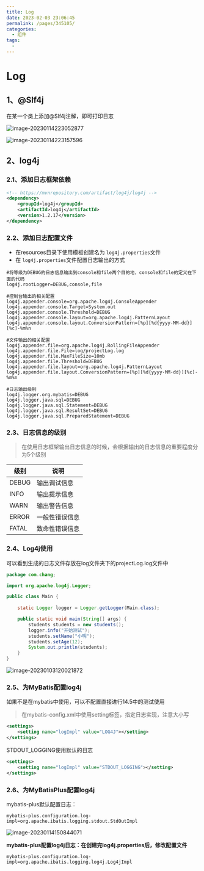 ```yaml
---
title: Log
date: 2023-02-03 23:06:45
permalink: /pages/345105/
categories:
  - 组件
tags:
  - 
---
```

# Log

## 1、@Slf4j

在某一个类上添加@Slf4j注解，即可打印日志

![image-20230114223052877](https://typora001-zc.oss-cn-chengdu.aliyuncs.com/typoraImg/image-20230114223052877.png)

![image-20230114223157596](https://typora001-zc.oss-cn-chengdu.aliyuncs.com/typoraImg/image-20230114223157596.png)

## 2、log4j

### 2.1、添加日志框架依赖

```xml
<!-- https://mvnrepository.com/artifact/log4j/log4j -->
<dependency>
    <groupId>log4j</groupId>
    <artifactId>log4j</artifactId>
    <version>1.2.17</version>
</dependency>
```

### 2.2、添加日志配置文件

- 在resources目录下使用模板创建名为 `log4j.properties`文件
- 在 `log4j.properties`文件配置日志输出的方式

```properties
#将等级为DEBUG的日志信息输出到console和file两个目的地，console和file的定义在下面的代码
log4j.rootLogger=DEBUG,console,file

#控制台输出的相关配置
log4j.appender.console=org.apache.log4j.ConsoleAppender
log4j.appender.console.Target=System.out
log4j.appender.console.Threshold=DEBUG
log4j.appender.console.layout=org.apache.log4j.PatternLayout
log4j.appender.console.layout.ConversionPattern=[%p][%d{yyyy-MM-dd}][%c]-%m%n

#文件输出的相关配置
log4j.appender.file=org.apache.log4j.RollingFileAppender
log4j.appender.file.File=log/projectLog.log
log4j.appender.file.MaxFileSize=10mb
log4j.appender.file.Threshold=DEBUG
log4j.appender.file.layout=org.apache.log4j.PatternLayout
log4j.appender.file.layout.ConversionPattern=[%p][%d{yyyy-MM-dd}][%c]-%m%n

#日志输出级别
log4j.logger.org.mybatis=DEBUG
log4j.logger.java.sql=DEBUG
log4j.logger.java.sql.Statement=DEBUG
log4j.logger.java.sql.ResultSet=DEBUG
log4j.logger.java.sql.PreparedStatement=DEBUG
```

### 2.3、日志信息的级别

> 在使用日志框架输出日志信息的时候，会根据输出的日志信息的重要程度分为5个级别

| 级别  | 说明           |
| ----- | -------------- |
| DEBUG | 输出调试信息   |
| INFO  | 输出提示信息   |
| WARN  | 输出警告信息   |
| ERROR | 一般性错误信息 |
| FATAL | 致命性错误信息 |

### 2.4、Log4j使用

可以看到生成的日志文件存放在log文件夹下的projectLog.log文件中

```java
package com.chang;

import org.apache.log4j.Logger;

public class Main {
    
    static Logger logger = Logger.getLogger(Main.class);

    public static void main(String[] args) {
        students students = new students();
        logger.info("开始测试");
        students.setName("小明");
        students.setAge(12);
        System.out.println(students);
    }
}
```

![image-20230103120021872](https://typora001-zc.oss-cn-chengdu.aliyuncs.com/typoraImg/image-20230103120021872.png)

### 2.5、为MyBatis配置log4j

如果不是在mybatis中使用，可以不配置直接进行14.5中的测试使用

> 在mybatis-config.xml中使用setting标签，指定日志实现，注意大小写

```xml
<settings>
	<setting name="logImpl" value="LOG4J"></setting>
</settings>
```

STDOUT_LOGGING使用默认的日志

```xml
<settings>
	<setting name="logImpl" value="STDOUT_LOGGING"></setting>
</settings>
```

### 2.6、为MyBatisPlus配置log4j

mybatis-plus默认配置日志：

```properties
mybatis-plus.configuration.log-impl=org.apache.ibatis.logging.stdout.StdOutImpl
```

![image-20230114150844071](https://typora001-zc.oss-cn-chengdu.aliyuncs.com/typoraImg/image-20230114150844071.png)

**mybatis-plus配置log4j日志：在创建完log4j.properties后，修改配置文件**

```properties
mybatis-plus.configuration.log-impl=org.apache.ibatis.logging.log4j.Log4jImpl
```

